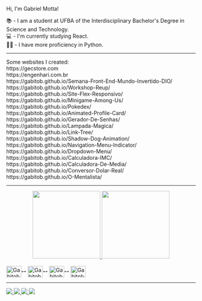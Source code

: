 Hi, I'm Gabriel Motta!

📚 - I am a student at UFBA of the Interdisciplinary Bachelor's Degree in Science and Technology.
<br>
💻 - I'm currently studying React.
<br>
👨‍🏫 - I have more proficiency in Python.
<br>
<hr>
Some websites I created:
<br>
https://gecstore.com
<br>
https://engenhari.com.br
<br>
https://gabitob.github.io/Semana-Front-End-Mundo-Invertido-DIO/
<br>
https://gabitob.github.io/Workshop-Reup/
<br>
https://gabitob.github.io/Site-Flex-Responsivo/
<br>
https://gabitob.github.io/Minigame-Among-Us/
<br>
https://gabitob.github.io/Pokedex/
<br>
https://gabitob.github.io/Animated-Profile-Card/
<br>
https://gabitob.github.io/Gerador-De-Senhas/
<br>
https://gabitob.github.io/Lampada-Magica/
<br>
https://gabitob.github.io/Link-Tree/
<br>
https://gabitob.github.io/Shadow-Dog-Animation/
<br>
https://gabitob.github.io/Navigation-Menu-Indicator/
<br>
https://gabitob.github.io/Dropdown-Menu/
<br>
https://gabitob.github.io/Calculadora-IMC/
<br>
https://gabitob.github.io/Calculadora-De-Media/
<br>
https://gabitob.github.io/Conversor-Dolar-Real/
<br>
https://gabitob.github.io/O-Mentalista/

<hr>
<div align="center" dir="auto">
  <a href="https://github.com/Gabitob">
  <img height="180em" src="https://github-readme-stats.vercel.app/api?username=Gabitob&amp;show_icons=true&amp;theme=dracula&amp;include_all_commits=true&amp;count_private=true" style="max-width: 100%;">
  <img height="180em" src="https://github-readme-stats.vercel.app/api/top-langs/?username=Gabitob&amp;layout=compact&amp;langs_count=7&amp;theme=dracula" style="max-width: 100%;">
</a></div>

<div style="display: inline_block"><br>
  <img align="center" alt="Gabitob-Python" height="30" width="40" src="https://cdn.jsdelivr.net/gh/devicons/devicon/icons/python/python-original.svg"><strong>--</strong>
  <img align="center" alt="Gabitob-Html" height="30" width="40" src="https://cdn.jsdelivr.net/gh/devicons/devicon/icons/html5/html5-original-wordmark.svg"><strong>--</strong>
  <img align="center" alt="Gabitob-Css" height="30" width="40" src="https://cdn.jsdelivr.net/gh/devicons/devicon/icons/css3/css3-original-wordmark.svg"><strong>--</strong>
  <img align="center" alt="Gabitob-Javascript" height="30" width="40" src="https://cdn.jsdelivr.net/gh/devicons/devicon/icons/javascript/javascript-original.svg">
</div>
<hr>
<div>
  <a href="https://www.instagram.com/gabitob.m/"><img src="https://img.shields.io/badge/Instagram-E4405F?style=for-the-badge&logo=instagram&logoColor=white">
  <a href="mailto:gabitob1234@gmail.com"><img src="https://img.shields.io/badge/Gmail-D14836?style=for-the-badge&logo=gmail&logoColor=white">
  <a href="https://www.facebook.com/gabriel.araujomotta/"><img src="https://img.shields.io/badge/Facebook-1877F2?style=for-the-badge&logo=facebook&logoColor=white">
  <a href="https://www.linkedin.com/in/gabriel-araujo-motta-soares-b975b4248/"><img src="https://img.shields.io/badge/LinkedIn-0077B5?style=for-the-badge&logo=linkedin&logoColor=white">
</div>
